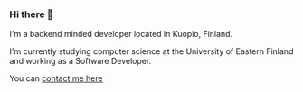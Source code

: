 ### Hi there 👋


I'm a backend minded developer located in Kuopio, Finland.

I'm currently studying computer science at the University of Eastern Finland and working as a Software Developer.

You can [contact me here](https://about.akulaurila.com/#contact)

